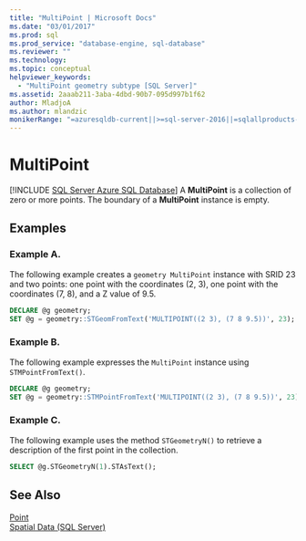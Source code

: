 ```yaml
---
title: "MultiPoint | Microsoft Docs"
ms.date: "03/01/2017"
ms.prod: sql
ms.prod_service: "database-engine, sql-database"
ms.reviewer: ""
ms.technology: 
ms.topic: conceptual
helpviewer_keywords: 
  - "MultiPoint geometry subtype [SQL Server]"
ms.assetid: 2aaab211-3aba-4dbd-90b7-095d997b1f62
author: MladjoA
ms.author: mlandzic
monikerRange: "=azuresqldb-current||>=sql-server-2016||=sqlallproducts-allversions||>=sql-server-linux-2017||=azuresqldb-mi-current"
---
```

# MultiPoint
[!INCLUDE [SQL Server Azure SQL Database](../../includes/applies-to-version/sql-asdb.md)]
  A **MultiPoint** is a collection of zero or more points. The boundary of a **MultiPoint** instance is empty.  
  
## Examples  

### Example A.
The following example creates a `geometry MultiPoint` instance with SRID 23 and two points: one point with the coordinates (2, 3), one point with the coordinates (7, 8), and a Z value of 9.5.  
  
```sql  
DECLARE @g geometry;  
SET @g = geometry::STGeomFromText('MULTIPOINT((2 3), (7 8 9.5))', 23);  
```  
  
### Example B. 
The following example expresses the `MultiPoint` instance using `STMPointFromText()`.  
  
```sql  
DECLARE @g geometry;  
SET @g = geometry::STMPointFromText('MULTIPOINT((2 3), (7 8 9.5))', 23);  
```  
  
### Example C.
The following example uses the method `STGeometryN()` to retrieve a description of the first point in the collection.  
  
```sql  
SELECT @g.STGeometryN(1).STAsText();  
```  
  
## See Also  
 [Point](../../relational-databases/spatial/point.md)   
 [Spatial Data &#40;SQL Server&#41;](../../relational-databases/spatial/spatial-data-sql-server.md)  
  
  
